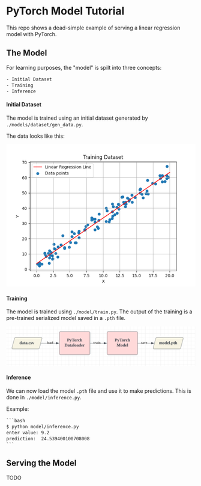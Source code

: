 # PyTorch Model Tutorial

This repo shows a dead-simple example of serving a linear regression model with PyTorch.

## The Model

For learning purposes, the "model" is spilt into three concepts:

    - Initial Dataset
    - Training
    - Inference

#### Initial Dataset

The model is trained using an initial dataset generated by `./models/dataset/gen_data.py`.

The data looks like this:

![Dataset](./model/dataset/data.png)

#### Training

The model is trained using `./model/train.py`. The output of the training is a pre-trained serialized model saved in a `.pth` file.

![Training](./docs/train.png)

#### Inference

We can now load the model `.pth` file and use it to make predictions. This is done in `./model/inference.py`.

Example:

    ```bash
    $ python model/inference.py
    enter value: 9.2
    prediction:  24.539400100708008
    ```

## Serving the Model

TODO